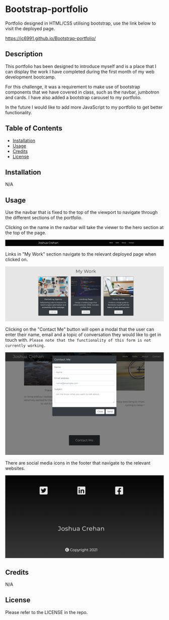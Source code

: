 # Bootstrap-portfolio
Portfolio  designed in HTML/CSS utilising bootstrap, use the link below to visit the deployed page.

https://jc6991.github.io/Bootstrap-portfolio/


## Description
This portfolio has been designed to introduce myself and is a place that I can display the work I have completed during the first month of my web development bootcamp.

For this challenge, it was a requirement to make use of bootstrap components that we have covered in class, such as the navbar, jumbotron and cards. I have also added a bootstrap carousel to my portfolio.

In the future I would like to add more JavaScript to my portfolio to get better functionality.


## Table of Contents
- [Installation](#Installation)
- [Usage](#Usage)
- [Credits](#Credits)
- [License](#License)


## Installation
N/A


## Usage
Use the navbar that is fixed to the top of the viewport to navigate through the different sections of the portfolio.

Clicking on the name in the navbar will take the viewer to the hero section at the top of the page.

![navbar](./images/readme-photos/navbar.png)


Links in "My Work" section navigate to the relevant deployed page when clicked on.

![My Work](./images/readme-photos/myWork.PNG)


Clicking on the "Contact Me" button will open a modal that the user can enter their name, email and a topic of conversation they would like to get in touch with. ```Please note that the functionality of this form is not currently working. ```

![Contact Me Modal](./images/readme-photos/contactMe.PNG)


There are social media icons in the footer that navigate to the relevant websites.

![Footer](./images/readme-photos/footer.PNG)


## Credits
N/A


## License
Please refer to the LICENSE in the repo.